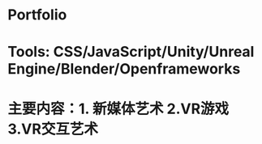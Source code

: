 # Portfolio
# Tools: CSS/JavaScript/Unity/Unreal Engine/Blender/Openframeworks
# 主要内容：1. 新媒体艺术 2.VR游戏 3.VR交互艺术
 
